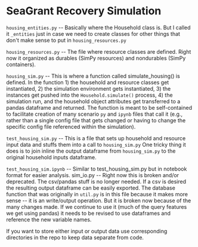 # SeaGrant Recovery Simulation

`housing_entities.py` -- Basically where the Household class is. But I called it `_entities` just in case we need to create classes for other things that don't make sense to put in `housing_resources.py`

`housing_resources.py` -- The file where resource classes are defined. Right now it organized as durables (SimPy resources) and nondurables (SimPy containers).

`housing_sim.py` -- This is where a function called simulate_housing() is defined. In the function 1) the household and resource classes get instantiated, 2) the simulation environment gets instantiated, 3) the instances get pushed into the `Household.simulate()` process, 4) the simulation run, and the household object attributes get transferred to a pandas dataframe and returned. The function is meant to be self-contained to facilitate creation of many scenario `py` and `ipynb` files that call it (e.g., rather than a single config file that gets changed or having to change the specific config file referenced within the simulation).

`test_housing_sim.py` -- This is a file that sets up household and resource input data and stuffs them into a call to `housing_sim.py` One tricky thing it does is to join inline the output dataframe from `housing_sim.py` to the original household inputs dataframe.

`test_housing_sim.ipynb` -- Similar to test_housing_sim.py but in notebook format for easier analysis.
sim_io.py -- Right now this is broken and/or deprecated. The csv/pandas stuff is no longer needed. If a csv is desired the resulting output dataframe can be easily exported. The database function that was originally in `util.py` is in this file because it makes more sense -- it is an write/output operation. But it is broken now because of the many changes made. If we continue to use it (much of the query features we get using pandas) it needs to be revised to use dataframes and reference the new variable names.

If you want to store either input or output data use corresponding directories in the repo to keep data separate from code.
